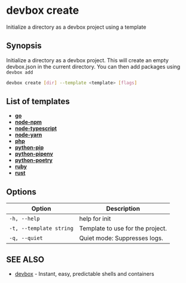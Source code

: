 # devbox create

Initialize a directory as a devbox project using a template

## Synopsis

Initialize a directory as a devbox project. This will create an empty devbox.json in the current directory. You can then add packages using `devbox add`

```bash
devbox create [dir] --template <template> [flags]
```

## List of templates

* [**go**](https://github.com/jetify-com/devbox/tree/main/examples/development/go)
* [**node-npm**](https://github.com/jetify-com/devbox/tree/main/examples/development/nodejs/nodejs-npm/)
* [**node-typescript**](https://github.com/jetify-com/devbox/tree/main/examples/development/nodejs/nodejs-typescript/)
* [**node-yarn**](https://github.com/jetify-com/devbox/tree/main/examples/development/nodejs/nodejs-yarn/)
* [**php**](https://github.com/jetify-com/devbox/tree/main/examples/development/php/)
* [**python-pip**](https://github.com/jetify-com/devbox/tree/main/examples/development/python/pip/)
* [**python-pipenv**](https://github.com/jetify-com/devbox/tree/main/examples/development/python/pipenv/)
* [**python-poetry**](https://github.com/jetify-com/devbox/tree/main/examples/development/python/poetry/)
* [**ruby**](https://github.com/jetify-com/devbox/tree/main/examples/development/ruby/)
* [**rust**](https://github.com/jetify-com/devbox/tree/main/examples/development/rust/)


## Options

<!--Markdown Table of Options  -->
| Option | Description |
| --- | --- |
| `-h, --help` | help for init |
| `-t, --template string` | Template to use for the project.|
| `-q, --quiet` | Quiet mode: Suppresses logs. |

## SEE ALSO

* [devbox](./devbox.md)	 - Instant, easy, predictable shells and containers

